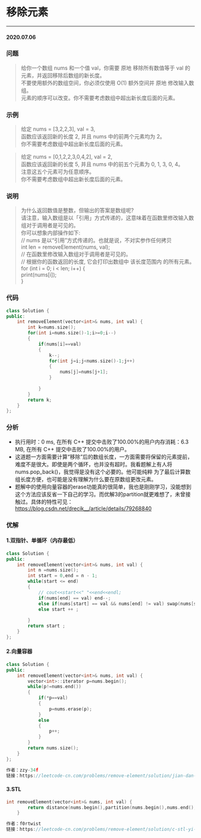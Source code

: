 # 移除元素
***
#### 2020.07.06

### 问题
>给你一个数组 nums 和一个值 val，你需要 原地 移除所有数值等于 val 的元素，并返回移除后数组的新长度。               
不要使用额外的数组空间，你必须仅使用 O(1) 额外空间并 原地 修改输入数组。                                    
元素的顺序可以改变。你不需要考虑数组中超出新长度后面的元素。                     

### 示例
>给定 nums = [3,2,2,3], val = 3,                            
函数应该返回新的长度 2, 并且 nums 中的前两个元素均为 2。                     
你不需要考虑数组中超出新长度后面的元素。                    

>给定 nums = [0,1,2,2,3,0,4,2], val = 2,                   
函数应该返回新的长度 5, 并且 nums 中的前五个元素为 0, 1, 3, 0, 4。                    
注意这五个元素可为任意顺序。                  
你不需要考虑数组中超出新长度后面的元素。                                    

### 说明
>为什么返回数值是整数，但输出的答案是数组呢?                               
请注意，输入数组是以「引用」方式传递的，这意味着在函数里修改输入数组对于调用者是可见的。                                   
你可以想象内部操作如下:                   
// nums 是以“引用”方式传递的。也就是说，不对实参作任何拷贝                        
int len = removeElement(nums, val);                  
// 在函数里修改输入数组对于调用者是可见的。                                          
// 根据你的函数返回的长度, 它会打印出数组中 该长度范围内 的所有元素。                  
for (int i = 0; i < len; i++) {                    
    print(nums[i]);                      
}                     

### 代码
```c++
class Solution {
public:
    int removeElement(vector<int>& nums, int val) {
        int k=nums.size();
        for(int i=nums.size()-1;i>=0;i--)
        {
            if(nums[i]==val)
            {
                k--;
                for(int j=i;j<nums.size()-1;j++)
                {
                    nums[j]=nums[j+1];
                }
      
            }
        }
        return k;
    }
};
```

### 分析
 - 执行用时：0 ms, 在所有 C++ 提交中击败了100.00%的用户内存消耗：6.3 MB, 在所有 C++ 提交中击败了100.00%的用户。
 - 这道题一方面需要计算“移除”后的数组长度，一方面需要将保留的元素提前，难度不是很大。即使是两个循环，也并没有超时。我看题解上有人将nums.pop_back()，我觉得是没有这个必要的。他可能纯粹
   为了最后计算数组长度方便，也可能是没有理解为什么要在原数组更改元素。
 - 题解中的使用向量容器的erase功能真的很简单，我也是刚刚学习，没能想到这个方法应该反省一下自己的学习。而优解3的partition就更难想了，未曾接触过。具体的特性可见：https://blog.csdn.net/drecik__/article/details/79268840
   
### 优解
#### 1.双指针、单循环（内存最低）
```c++
class Solution {
public:
    int removeElement(vector<int>& nums, int val) {
        int n =nums.size();
        int start = 0,end = n - 1;
        while(start <= end)
        {
            // cout<<start<<" "<<end<<endl;
            if(nums[end] == val) end--;
            else if(nums[start] == val && nums[end] != val) swap(nums[start++],nums[end--]);   
            else start ++ ;
            
        }
        return start ;
    }
};
```

#### 2.向量容器
```c++
class Solution {
public:
    int removeElement(vector<int>& nums, int val) {
        vector<int>::iterator p=nums.begin();
        while(p!=nums.end())
        {
            if(*p==val)
            {
                p=nums.erase(p);
            }
            else
            {
                p++;
            }
        }
        return nums.size();
    }
};

作者：zzy-34f
链接：https://leetcode-cn.com/problems/remove-element/solution/jian-dan-guo-guan-by-zzy-34f/
```

#### 3.STL
```c++
int removeElement(vector<int>& nums, int val) {
        return distance(nums.begin(),partition(nums.begin(),nums.end(),[=](const int& a){return a != val;}));
    }

作者：f0rtwist
链接：https://leetcode-cn.com/problems/remove-element/solution/c-stl-yi-xing-by-f0rtwist/
```
